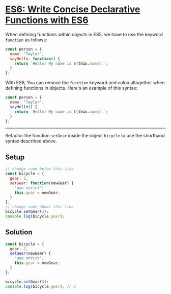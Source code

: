 # [ES6: Write Concise Declarative Functions with ES6](https://learn.freecodecamp.org/javascript-algorithms-and-data-structures/es6/write-concise-declarative-functions-with-es6)

When defining functions within objects in ES5, we have to use the keyword `function` as follows:

```js
const person = {
  name: "Taylor",
  sayHello: function() {
    return `Hello! My name is ${this.name}.`;
  }
};
```

With ES6, You can remove the `function` keyword and colon altogether when defining functions in objects. Here's an example of this syntax:

```js
const person = {
  name: "Taylor",
  sayHello() {
    return `Hello! My name is ${this.name}.`;
  }
};
```

---

Refactor the function `setGear` inside the object `bicycle` to use the shorthand syntax described above.

## Setup
```js
// change code below this line
const bicycle = {
  gear: 2,
  setGear: function(newGear) {
    "use strict";
    this.gear = newGear;
  }
};
// change code above this line
bicycle.setGear(3);
console.log(bicycle.gear);
```

## Solution
```js
const bicycle = {
  gear: 2,
  setGear(newGear) {
    "use strict";
    this.gear = newGear;
  }
};

bicycle.setGear(3);
console.log(bicycle.gear); // 3
```